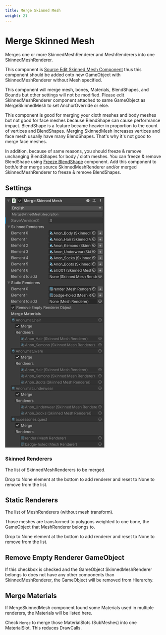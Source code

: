 ```yaml
---
title: Merge Skinned Mesh
weight: 21
---
```


# Merge Skinned Mesh

Merges one or more SkinnedMeshRenderer and MeshRenderers into one SkinnedMeshRenderer.

This component is [Source Edit Skinned Mesh Component](../edit-skinned-mesh-components#source-component) thus this component should be added onto new GameObject with SkinnedMeshRenderer without Mesh specified.

This component will merge mesh, bones, Materials, BlendShapes, and Bounds but other settings will not be modified.
Please edit SkinnedMeshRenderer component attached to same GameObject as MergeSkinnedMesh to set AnchorOverride or else.

This component is good for merging your cloth meshes and body meshes but not good for face meshes because BlendShape can cause performance impact.
BlendShape is a feature became heavier in proportion to the count of vertices and BlendShapes.
Merging SkinnedMesh increases vertices and face mesh usually have many BlendShapes.
That's why it's not good to merge face meshes.

In addition, because of same reasons, you should freeze & remove unchanging BlendShapes for body / cloth meshes.
You can freeze & remove BlendShape using [Freeze BlendShape](../freeze-blendshape) component.
Add this component to both/either merge source SkinnedMeshRenderer and/or merged SkinnedMeshRenderer to freeze & remove BlendShapes.

## Settings

![component.png](component.png)

### Skinned Renderers

The list of SkinnedMeshRenderers to be merged.

Drop to None element at the bottom to add renderer and reset to None to remove from the list.

## Static Renderers

The list of MeshRenderers (without mesh transform).

Those meshes are transformed to polygons weighted to one bone, the GameObject that MeshRenderer belongs to.

Drop to None element at the bottom to add renderer and reset to None to remove from the list.

## Remove Empty Renderer GameObject

If this checkbox is checked and the GameObject SkinnedMeshRenderer belongs to does not have
any other components than SkinnedMeshRenderer, the GameObject will be removed from Hierarchy.

## Merge Materials

If MergeSkinnedMesh component found some Materials used in multiple renderers, the Materials will be listed here.

Check `Merge` to merge those MaterialSlots (SubMeshes) into one MaterialSlot. This reduces DrawCalls.
